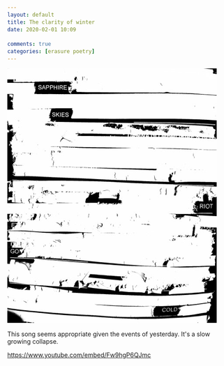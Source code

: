 ```yaml
---  
layout: default  
title: The clarity of winter  
date: 2020-02-01 10:09  
  
comments: true  
categories: [erasure poetry]  
---  
```

<img src="/assets/images/articles/winterclarity.jpeg" class="responsive"><br>

This song seems appropriate given the events of yesterday. It's a slow growing collapse.  

https://www.youtube.com/embed/Fw9hgP6QJmc
